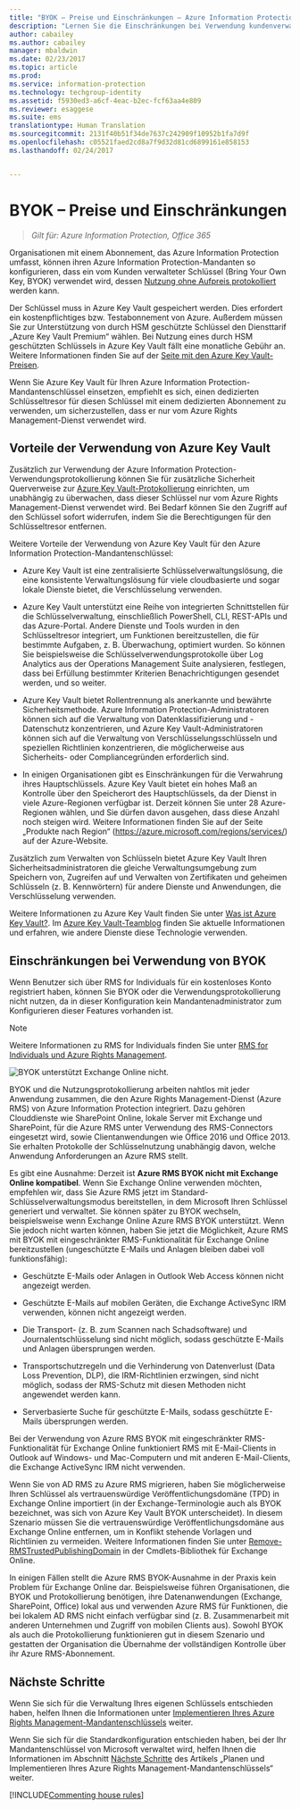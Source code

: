 ```yaml
---
title: "BYOK – Preise und Einschränkungen – Azure Information Protection"
description: "Lernen Sie die Einschränkungen bei Verwendung kundenverwalteter Schlüssel (bekannt als „Bring Your Own Key“, BYOK) mit Azure RMS kennen."
author: cabailey
ms.author: cabailey
manager: mbaldwin
ms.date: 02/23/2017
ms.topic: article
ms.prod: 
ms.service: information-protection
ms.technology: techgroup-identity
ms.assetid: f5930ed3-a6cf-4eac-b2ec-fcf63aa4e809
ms.reviewer: esaggese
ms.suite: ems
translationtype: Human Translation
ms.sourcegitcommit: 2131f40b51f34de7637c242909f10952b1fa7d9f
ms.openlocfilehash: c05521faed2cd8a7f9d32d81cd6899161e858153
ms.lasthandoff: 02/24/2017


---
```


# <a name="byok-pricing-and-restrictions"></a>BYOK – Preise und Einschränkungen

>*Gilt für: Azure Information Protection, Office 365*


Organisationen mit einem Abonnement, das Azure Information Protection umfasst, können ihren Azure Information Protection-Mandanten so konfigurieren, dass ein vom Kunden verwalteter Schlüssel (Bring Your Own Key, BYOK) verwendet wird, dessen [Nutzung ohne Aufpreis protokolliert](../deploy-use/log-analyze-usage.md) werden kann. 

Der Schlüssel muss in Azure Key Vault gespeichert werden. Dies erfordert ein kostenpflichtiges bzw. Testabonnement von Azure. Außerdem müssen Sie zur Unterstützung von durch HSM geschützte Schlüssel den Diensttarif „Azure Key Vault Premium“ wählen. Bei Nutzung eines durch HSM geschützten Schlüssels in Azure Key Vault fällt eine monatliche Gebühr an. Weitere Informationen finden Sie auf der [Seite mit den Azure Key Vault-Preisen](https://azure.microsoft.com/en-us/pricing/details/key-vault/).

Wenn Sie Azure Key Vault für Ihren Azure Information Protection-Mandantenschlüssel einsetzen, empfiehlt es sich, einen dedizierten Schlüsseltresor für diesen Schlüssel mit einem dedizierten Abonnement zu verwenden, um sicherzustellen, dass er nur vom Azure Rights Management-Dienst verwendet wird. 

## <a name="benefits-of-using-azure-key-vault"></a>Vorteile der Verwendung von Azure Key Vault

Zusätzlich zur Verwendung der Azure Information Protection-Verwendungsprotokollierung können Sie für zusätzliche Sicherheit Querverweise zur [Azure Key Vault-Protokollierung](https://azure.microsoft.com/documentation/articles/key-vault-logging/) einrichten, um unabhängig zu überwachen, dass dieser Schlüssel nur vom Azure Rights Management-Dienst verwendet wird. Bei Bedarf können Sie den Zugriff auf den Schlüssel sofort widerrufen, indem Sie die Berechtigungen für den Schlüsseltresor entfernen.

Weitere Vorteile der Verwendung von Azure Key Vault für den Azure Information Protection-Mandantenschlüssel:

- Azure Key Vault ist eine zentralisierte Schlüsselverwaltungslösung, die eine konsistente Verwaltungslösung für viele cloudbasierte und sogar lokale Dienste bietet, die Verschlüsselung verwenden.

- Azure Key Vault unterstützt eine Reihe von integrierten Schnittstellen für die Schlüsselverwaltung, einschließlich PowerShell, CLI, REST-APIs und das Azure-Portal. Andere Dienste und Tools wurden in den Schlüsseltresor integriert, um Funktionen bereitzustellen, die für bestimmte Aufgaben, z. B. Überwachung, optimiert wurden. So können Sie beispielsweise die Schlüsselverwendungsprotokolle über Log Analytics aus der Operations Management Suite analysieren, festlegen, dass bei Erfüllung bestimmter Kriterien Benachrichtigungen gesendet werden, und so weiter.

- Azure Key Vault bietet Rollentrennung als anerkannte und bewährte Sicherheitsmethode. Azure Information Protection-Administratoren können sich auf die Verwaltung von Datenklassifizierung und -Datenschutz konzentrieren, und Azure Key Vault-Administratoren können sich auf die Verwaltung von Verschlüsselungsschlüsseln und speziellen Richtlinien konzentrieren, die möglicherweise aus Sicherheits- oder Compliancegründen erforderlich sind.

- In einigen Organisationen gibt es Einschränkungen für die Verwahrung ihres Hauptschlüssels. Azure Key Vault bietet ein hohes Maß an Kontrolle über den Speicherort des Hauptschlüssels, da der Dienst in viele Azure-Regionen verfügbar ist. Derzeit können Sie unter 28 Azure-Regionen wählen, und Sie dürfen davon ausgehen, dass diese Anzahl noch steigen wird. Weitere Informationen finden Sie auf der Seite „Produkte nach Region“ (https://azure.microsoft.com/regions/services/) auf der Azure-Website.

Zusätzlich zum Verwalten von Schlüsseln bietet Azure Key Vault Ihren Sicherheitsadministratoren die gleiche Verwaltungsumgebung zum Speichern von, Zugreifen auf und Verwalten von Zertifikaten und geheimen Schlüsseln (z. B. Kennwörtern) für andere Dienste und Anwendungen, die Verschlüsselung verwenden. 

Weitere Informationen zu Azure Key Vault finden Sie unter [Was ist Azure Key Vault?](https://azure.microsoft.com/documentation/articles/key-vault-whatis/). Im [Azure Key Vault-Teamblog](https://blogs.technet.microsoft.com/kv/) finden Sie aktuelle Informationen und erfahren, wie andere Dienste diese Technologie verwenden.


## <a name="restrictions-when-using-byok"></a>Einschränkungen bei Verwendung von BYOK

Wenn Benutzer sich über RMS for Individuals für ein kostenloses Konto registriert haben, können Sie BYOK oder die Verwendungsprotokollierung nicht nutzen, da in dieser Konfiguration kein Mandantenadministrator zum Konfigurieren dieser Features vorhanden ist.


> [!NOTE]
> Weitere Informationen zu RMS for Individuals finden Sie unter [RMS for Individuals und Azure Rights Management](../understand-explore/rms-for-individuals.md).

![BYOK unterstützt Exchange Online nicht.](../media/RMS_BYOK_noExchange.png)

BYOK und die Nutzungsprotokollierung arbeiten nahtlos mit jeder Anwendung zusammen, die den Azure Rights Management-Dienst (Azure RMS) von Azure Information Protection integriert. Dazu gehören Clouddienste wie SharePoint Online, lokale Server mit Exchange und SharePoint, für die Azure RMS unter Verwendung des RMS-Connectors eingesetzt wird, sowie Clientanwendungen wie Office 2016 und Office 2013. Sie erhalten Protokolle der Schlüsselnutzung unabhängig davon, welche Anwendung Anforderungen an Azure RMS stellt.

Es gibt eine Ausnahme: Derzeit ist **Azure RMS BYOK nicht mit Exchange Online kompatibel**. Wenn Sie Exchange Online verwenden möchten, empfehlen wir, dass Sie Azure RMS jetzt im Standard-Schlüsselverwaltungsmodus bereitstellen, in dem Microsoft Ihren Schlüssel generiert und verwaltet. Sie können später zu BYOK wechseln, beispielsweise wenn Exchange Online Azure RMS BYOK unterstützt. Wenn Sie jedoch nicht warten können, haben Sie jetzt die Möglichkeit, Azure RMS mit BYOK mit eingeschränkter RMS-Funktionalität für Exchange Online bereitzustellen (ungeschützte E-Mails und Anlagen bleiben dabei voll funktionsfähig):

-   Geschützte E-Mails oder Anlagen in Outlook Web Access können nicht angezeigt werden.

-   Geschützte E-Mails auf mobilen Geräten, die Exchange ActiveSync IRM verwenden, können nicht angezeigt werden.

-   Die Transport- (z. B. zum Scannen nach Schadsoftware) und Journalentschlüsselung sind nicht möglich, sodass geschützte E-Mails und Anlagen übersprungen werden.

-   Transportschutzregeln und die Verhinderung von Datenverlust (Data Loss Prevention, DLP), die IRM-Richtlinien erzwingen, sind nicht möglich, sodass der RMS-Schutz mit diesen Methoden nicht angewendet werden kann.

-   Serverbasierte Suche für geschützte E-Mails, sodass geschützte E-Mails übersprungen werden.

Bei der Verwendung von Azure RMS BYOK mit eingeschränkter RMS-Funktionalität für Exchange Online funktioniert RMS mit E-Mail-Clients in Outlook auf Windows- und Mac-Computern und mit anderen E-Mail-Clients, die Exchange ActiveSync IRM nicht verwenden.

Wenn Sie von AD RMS zu Azure RMS migrieren, haben Sie möglicherweise Ihren Schlüssel als vertrauenswürdige Veröffentlichungsdomäne (TPD) in Exchange Online importiert (in der Exchange-Terminologie auch als BYOK bezeichnet, was sich von Azure Key Vault BYOK unterscheidet). In diesem Szenario müssen Sie die vertrauenswürdige Veröffentlichungsdomäne aus Exchange Online entfernen, um in Konflikt stehende Vorlagen und Richtlinien zu vermeiden. Weitere Informationen finden Sie unter [Remove-RMSTrustedPublishingDomain](https://technet.microsoft.com/library/jj200720%28v=exchg.150%29.aspx) in der Cmdlets-Bibliothek für Exchange Online.

In einigen Fällen stellt die Azure RMS BYOK-Ausnahme in der Praxis kein Problem für Exchange Online dar. Beispielsweise führen Organisationen, die BYOK und Protokollierung benötigen, ihre Datenanwendungen (Exchange, SharePoint, Office) lokal aus und verwenden Azure RMS für Funktionen, die bei lokalem AD RMS nicht einfach verfügbar sind (z. B. Zusammenarbeit mit anderen Unternehmen und Zugriff von mobilen Clients aus). Sowohl BYOK als auch die Protokollierung funktionieren gut in diesem Szenario und gestatten der Organisation die Übernahme der vollständigen Kontrolle über ihr Azure RMS-Abonnement.

## <a name="next-steps"></a>Nächste Schritte

Wenn Sie sich für die Verwaltung Ihres eigenen Schlüssels entschieden haben, helfen Ihnen die Informationen unter [Implementieren Ihres Azure Rights Management-Mandantenschlüssels](plan-implement-tenant-key.md#implementing-your-azure-information-protection-tenant-key) weiter.

Wenn Sie sich für die Standardkonfiguration entschieden haben, bei der Ihr Mandantenschlüssel von Microsoft verwaltet wird, helfen Ihnen die Informationen im Abschnitt [Nächste Schritte](plan-implement-tenant-key.md#next-steps) des Artikels „Planen und Implementieren Ihres Azure Rights Management-Mandantenschlüssels“ weiter.

[!INCLUDE[Commenting house rules](../includes/houserules.md)]

